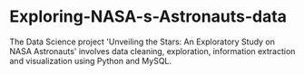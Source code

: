 # Exploring-NASA-s-Astronauts-data
The Data Science project 'Unveiling the Stars: An Exploratory Study on NASA Astronauts' involves data cleaning, exploration, information extraction and visualization using Python and MySQL. 
